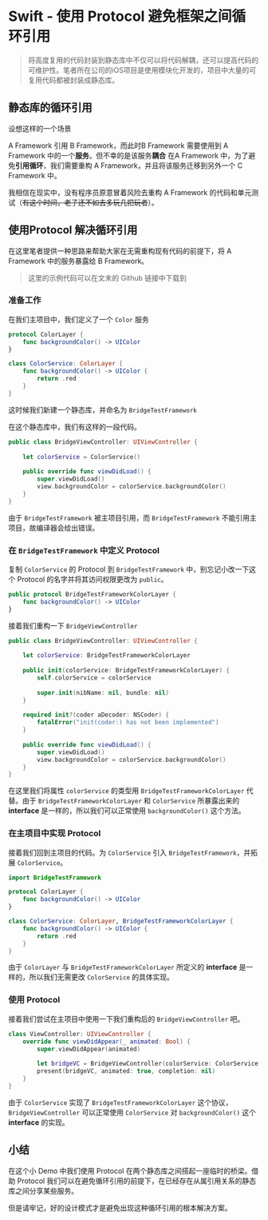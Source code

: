 # Swift - 使用 Protocol 避免框架之间循环引用

> 将高度复用的代码封装到静态库中不仅可以将代码解耦，还可以提高代码的可维护性。笔者所在公司的iOS项目是使用模块化开发的，项目中大量的可复用代码都被封装成静态库。

## 静态库的循环引用

设想这样的一个场景

A Framework 引用 B Framework，而此时B Framework 需要使用到 A Framework 中的一个**服务**。但不幸的是该服务**耦合** 在A Framework 中，为了避免**引用循环**，我们需要重构 A Framework，并且将该服务迁移到另外一个 C Framework 中。

我相信在现实中，没有程序员原意冒着风险去重构 A Framework 的代码和单元测试（~~有这个时间，老子还不如去多玩几把玩者~~）。


## 使用Protocol 解决循环引用

在这里笔者提供一种思路来帮助大家在无需重构现有代码的前提下，将 A Framework 中的服务暴露给 B Framework。

>这里的示例代码可以在文末的 Github 链接中下载到

### 准备工作

在我们主项目中，我们定义了一个 `Color` 服务

```swift
protocol ColorLayer {
    func backgroundColor() -> UIColor
}

class ColorService: ColorLayer {
    func backgroundColor() -> UIColor {
        return .red
    }
}
```

这时候我们新建一个静态库，并命名为 `BridgeTestFramework`

在这个静态库中，我们有这样的一段代码。

```swift
public class BridgeViewController: UIViewController {
    
    let colorService = ColorService()
    
    public override func viewDidLoad() {
        super.viewDidLoad()
        view.backgroundColor = colorService.backgroundColor()
    }
}
```

由于 `BridgeTestFramework` 被主项目引用，而 `BridgeTestFramework` 不能引用主项目，故编译器会给出错误。

### 在 `BridgeTestFramework` 中定义 Protocol

复制 `ColorService` 的 Protocol 到 `BridgeTestFramework` 中，别忘记小改一下这个 Protocol 的名字并将其访问权限更改为 `public`。

```swift
public protocol BridgeTestFrameworkColorLayer {
    func backgroundColor() -> UIColor
}
```

接着我们重构一下 `BridgeViewController`

```swift
public class BridgeViewController: UIViewController {
    
    let colorService: BridgeTestFrameworkColorLayer
    
    public init(colorService: BridgeTestFrameworkColorLayer) {
        self.colorService = colorService
        
        super.init(nibName: nil, bundle: nil)
    }
    
    required init?(coder aDecoder: NSCoder) {
        fatalError("init(coder:) has not been implemented")
    }
    
    public override func viewDidLoad() {
        super.viewDidLoad()
        view.backgroundColor = colorService.backgroundColor()
    }
}
```

在这里我们将属性 `colorService` 的类型用 `BridgeTestFrameworkColorLayer` 代替。由于 `BridgeTestFrameworkColorLayer` 和 `ColorService` 所暴露出来的 **interface** 是一样的，所以我们可以正常使用 `backgroundColor()` 这个方法。

### 在主项目中实现 Protocol

接着我们回到主项目的代码。为 `ColorService` 引入 `BridgeTestFramework`，并拓展 `ColorService`。

```swift
import BridgeTestFramework

protocol ColorLayer {
    func backgroundColor() -> UIColor
}

class ColorService: ColorLayer, BridgeTestFrameworkColorLayer {
    func backgroundColor() -> UIColor {
        return .red
    }
}
```

由于 `ColorLayer` 与 `BridgeTestFrameworkColorLayer` 所定义的 **interface** 是一样的，所以我们无需更改 `ColorService` 的具体实现。

### 使用 Protocol

接着我们尝试在主项目中使用一下我们重构后的 `BridgeViewController` 吧。

```swift
class ViewController: UIViewController {
    override func viewDidAppear(_ animated: Bool) {
        super.viewDidAppear(animated)
        
        let bridgeVC = BridgeViewController(colorService: ColorService())
        present(bridgeVC, animated: true, completion: nil)
    }
}
```

由于 `ColorService` 实现了 `BridgeTestFrameworkColorLayer` 这个协议，`BridgeViewController` 可以正常使用 `ColorService` 对 `backgroundColor()` 这个 **interface** 的实现。

## 小结

在这个小 Demo 中我们使用 Protocol 在两个静态库之间搭起一座临时的桥梁。借助 Protocol 我们可以在避免循环引用的前提下，在已经存在从属引用关系的静态库之间分享某些服务。

但是请牢记，好的设计模式才是避免出现这种循环引用的根本解决方案。
